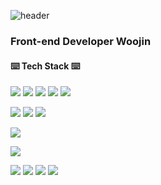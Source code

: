 ![header](https://capsule-render.vercel.app/api?type=soft&color=auto&height=150&section=header&text=Woojin%20Jang&fontSize=80)

### Front-end Developer Woojin

#### ⌨️ Tech Stack  ⌨️

<img src="https://img.shields.io/badge/HTML5-E34F26?style=flat-square&logo=HTML5&logoColor=white"/></a>
<img src="https://img.shields.io/badge/CSS3-1572B6?style=flat-square&logo=CSS3&logoColor=white"/></a>
<img src="https://img.shields.io/badge/SCSS-CC6699?style=flat-square&logo=Sass&logoColor=white"/></a>
<img src="https://img.shields.io/badge/Javascript-F7DF1E?style=flat-square&logo=Javascript&logoColor=black"/></a>
<img src="https://img.shields.io/badge/Typescript-3178C6?style=flat-square&logo=Typescript&logoColor=white"/></a>

<img src="https://img.shields.io/badge/React-61DAFB?style=flat-square&logo=React&logoColor=black"/></a>
<img src="https://img.shields.io/badge/Vue.js-4FC08D?style=flat-square&logo=Vue.js&logoColor=white"/></a>
<img src="https://img.shields.io/badge/Redux-764ABC?style=flat-square&logo=Redux&logoColor=white"/></a>

<img src="https://img.shields.io/badge/Node.js-339933?style=flat-square&logo=Node.js&logoColor=white"/></a>

<img src="https://img.shields.io/badge/MongoDB-47A248?style=flat-square&logo=MongoDB&logoColor=white"/></a>


<img src="https://img.shields.io/badge/AWS-232F3E?style=flat-square&logo=Amazon-AWS&logoColor=white"/></a>
<img src="https://img.shields.io/badge/AWS&nbsp;Elastic&nbsp;Beanstalk-232F3E?style=flat-square&logo=Amazon-AWS&logoColor=white"/></a>
<img src="https://img.shields.io/badge/AWS&nbsp;Route&nbsp;53-232F3E?style=flat-square&logo=Amazon-AWS&logoColor=white"/></a>
<img src="https://img.shields.io/badge/AWS&nbsp;S3-232F3E?style=flat-square&logo=Amazon-AWS&logoColor=white"/></a>
